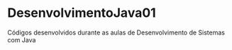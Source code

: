 # DesenvolvimentoJava01
Códigos desenvolvidos durante as aulas de Desenvolvimento de Sistemas com Java

